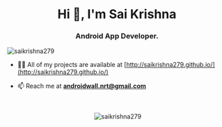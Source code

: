<h1 align="center">Hi 👋, I'm Sai Krishna</h1>
<h3 align="center">Android App Developer.</h3>

<p align="left"> <img src="https://komarev.com/ghpvc/?username=saikrishna279&label=Profile%20views&color=0e75b6&style=flat" alt="saikrishna279" /> </p>

- 👨‍💻 All of my projects are available at [http://saikrishna279.github.io/](http://saikrishna279.github.io/)

- 📫 Reach me at **androidwall.nrt@gmail.com**

<p>&nbsp;&nbsp;</p>

<p align="center">&nbsp;<img align="center" src="https://github-readme-stats.vercel.app/api?username=saikrishna279&show_icons=true&locale=en&theme=highcontrast" alt="saikrishna279" /></p>
